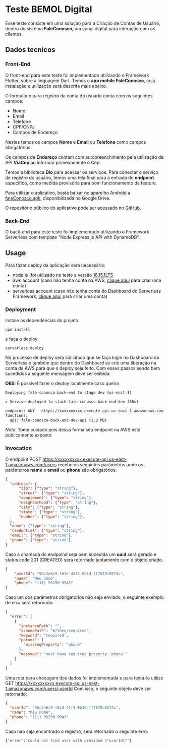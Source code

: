 <!--
title: 'Serverless Framework Node Express API service backed by DynamoDB on AWS'
description: 'This template demonstrates how to develop and deploy a simple Node Express API service backed by DynamoDB running on AWS Lambda using the traditional Serverless Framework.'
layout: Doc
framework: v3
platform: AWS
language: nodeJS
priority: 1
authorLink: 'https://github.com/serverless'
authorName: 'Serverless, inc.'
authorAvatar: 'https://avatars1.githubusercontent.com/u/13742415?s=200&v=4'
-->

# Teste BEMOL Digital

Esse teste consiste em uma solução para a Criação de Contas de Usuário, dentro do sistema __FaleConosco__, um canal digital para interação com os clientes.



## Dados tecnicos

### Front-End
O front-end para este teste foi implementado utilizando o Framework Flutter, sobre a linguagem Dart. Temos o __app mobile FaleConosco__, cuja instalação e utilização será descrita mais abaixo. 


O formulário para registro da conta do usuário conta com os seguintes campos:
* Nome
* Email
* Telefone
* CPF/CNPJ
* Campos de Endereço

Nestes temos os campos __Nome__ e __Email__ ou __Telefone__ como campos obrigatórios.

Os campos de __Endereço__ contam com autopreenchimento pela utilização da API __ViaCep__ ao informar primeiramente o Cep.

Temos a biblioteca __Dio__ para acessar os serviços. Para conectar o serviço de registro do usuário, temos uma tela final para a entrada do __endpoint__ específico, como medida provisória para bom funcionamento da feature.

Para utilizar o aplicativo, basta baixar no aparelho Android a [faleConosco.apk](https://drive.google.com/file/d/1bUM-cqXdQkvfH5mfUA_xvJHFVV235sw5/view?usp=sharing), disponibilizada no Google Drive.

O repositório público do aplicativo pode ser acessado no [GitHub](https://github.com/JuliaOP/create_account).

### Back-End

O back-end para este teste foi implementado utilizando o Framework Serverless com template "Node Express.js API with DynamoDB".


## Usage

Para fazer deploy da aplicação sera necessário:
* node.js (foi utilizado no teste a versão [16.15.1LTS](https://nodejs.org/dist/v16.15.1/node-v16.15.1-x64.msi)
* aws account (caso não tenha conta na AWS, [clique aqui](https://portal.aws.amazon.com/billing/signup) para criar uma conta)
* serverless account (caso não tenha conta do Dashboard do Serverless Framework, [clique aqui](https://app.serverless.com/) para criar uma conta)

### Deployment

Instale as dependências do projeto:

```
npm install
```

e faça o deploy:

```
serverless deploy
```

No processo de deploy será solicitado que se faça login no Dashboard do Serverless e também que dentro do Dashboard se crie uma liberação na conta da AWS para que o deploy seja feito.
Com esses passos sendo bem sucedidos a seguinte mensagem deve ser exibida:

__OBS__: É possível fazer o deploy localmente caso queira

```bash
Deploying fale-conosco-back-end to stage dev (us-east-1)

✔ Service deployed to stack fale-conosco-back-end-dev (65s)

endpoint: ANY - https://xxxxxxxxxx.execute-api.us-east-1.amazonaws.com
functions:
  api: fale-conosco-back-end-dev-api (1.8 MB)
```

_Note_: Tome cuidado pois dessa forma seu endpoint na AWS está publicamente exposto.

### Invocation

O endpoint POST https://xxxxxxxxxx.execute-api.us-east-1.amazonaws.com/users recebe os seguintes parâmetros onde os parâmetros __name__ e __email__ ou __phone__ são obrigatórios.

```json
{
  "address": {
      "zip": {"type": "string"},
      "street": {"type": "string"},
      "complement": {"type": "string"},
      "neighborhood": {"type": "string"},
      "city": {"type": "string"},
      "state": {"type": "string"},
      "number": {"type": "string"},
  },
  "name": {"type": "string"},
  "credential": {"type": "string"},
  "email": {"type": "string"},
  "phone": {"type": "string"},
}
```

Caso a chamada do endpoind seja bem sucedida um __uuid__ será gerado e status code 201 (CREATED) será retornado juntamente com o objeto criado.


```json
{
    "userId": "9bc2e6c9-f61d-41f4-8b1d-ff7670c0574c",
    "name": "Meu nome",
    "phone": "(11) 95290-9943"
}
```

Caso um dos parâmetros obrigatórios não seja enviado, o seguinte exemplo de erro será retornado:

```json
{
  "error": [
    {
      "instancePath": "",
      "schemaPath": "#/then/required",
      "keyword": "required",
      "params": {
        "missingProperty": "phone"
      },
      "message": "must have required property 'phone'"
    }
  ]
}
```

Uma rota para checagem dos dados foi implementada e para testá-la utilize GET https://xxxxxxxxxx.execute-api.us-east-1.amazonaws.com/users/:userId
Com isso, o seguinte objeto deve ser retornado:

```json
{
  "userId": "9bc2e6c9-f61d-41f4-8b1d-ff7670c0574c",
  "name": "Meu nome",
  "phone": "(11) 95290-9943"
}
```

Caso nao seja encontrado o registro, será retornado o seguinte erro:

```bash
{"error":"Could not find user with provided \"userId\""}
```